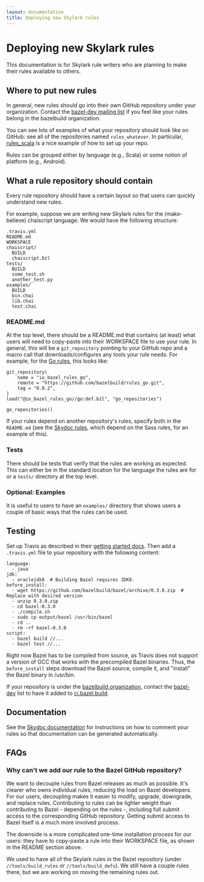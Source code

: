 ```yaml
---
layout: documentation
title: Deploying new Skylark rules
---
```

# Deploying new Skylark rules

This documentation is for Skylark rule writers who are planning to make their
rules available to others.

## Where to put new rules

In general, new rules should go into their own GitHub repository under your
organization. Contact the [bazel-dev mailing
list](https://groups.google.com/forum/#!forum/bazel-dev) if you feel like your
rules belong in the bazelbuild organization.

You can see lots of examples of what your repository should look like on GitHub:
see all of the repositories named `rules_whatever`.  In particular,
[rules_scala](https://github.com/bazelbuild/rules_scala) is a nice example of
how to set up your repo.

Rules can be grouped either by language (e.g., Scala) or some notion of platform
(e.g., Android).

## What a rule repository should contain

Every rule repository should have a certain layout so that users can quickly
understand new rules.

For example, suppose we are writing new Skylark rules for the (make-believe)
chaiscript language. We would have the following structure:

```
.travis.yml
README.md
WORKSPACE
chaiscript/
  BUILD
  chaiscript.bzl
tests/
  BUILD
  some_test.sh
  another_test.py
examples/
  BUILD
  bin.chai
  lib.chai
  test.chai
```

### README.md

At the top level, there should be a README.md that contains (at least) what
users will need to copy-paste into their WORKSPACE file to use your rule.
In general, this will be a `git_repository` pointing to your GitHub repo and
a macro call that downloads/configures any tools your rule needs. For example,
for the [Go
rules](https://github.com/bazelbuild/rules_go/blob/master/README.md#setup), this
looks like:

```
git_repository(
    name = "io_bazel_rules_go",
    remote = "https://github.com/bazelbuild/rules_go.git",
    tag = "0.0.2",
)
load("@io_bazel_rules_go//go:def.bzl", "go_repositories")

go_repositories()
```

If your rules depend on another repository's rules, specify both in the
`README.md` (see the [Skydoc rules](https://github.com/bazelbuild/skydoc#setup),
which depend on the Sass rules, for an example of this).

### Tests

There should be tests that verify that the rules are working as expected. This
can either be in the standard location for the language the rules are for or a
`tests/` directory at the top level.

### Optional: Examples

It is useful to users to have an `examples/` directory that shows users a couple
of basic ways that the rules can be used.

## Testing

Set up Travis as described in their [getting started
docs](https://docs.travis-ci.com/user/getting-started/). Then add a
`.travis.yml` file to your repository with the following content:

```
language:
  - java
jdk:
  - oraclejdk8  # Building Bazel requires JDK8.
before_install:
  - wget https://github.com/bazelbuild/bazel/archive/0.3.0.zip  # Replace with desired version
  - unzip 0.3.0.zip
  - cd bazel-0.3.0
  - ./compile.sh
  - sudo cp output/bazel /usr/bin/bazel
  - cd ..
  - rm -rf bazel-0.3.0
script:
  - bazel build //...
  - bazel test //...
```

Right now Bazel has to be compiled from source, as Travis does not support a
version of GCC that works with the precompiled Bazel binaries. Thus, the
`before_install` steps download the Bazel source, compile it, and "install" the
Bazel binary in /usr/bin.

If your repository is under the [bazelbuild organization](https://github.com/bazelbuild),
contact the [bazel-dev](https://groups.google.com/forum/#!forum/bazel-dev) list
to have it added to [ci.bazel.build](http://ci.bazel.build).

## Documentation

See the [Skydoc documentation](https://github.com/bazelbuild/skydoc) for
instructions on how to comment your rules so that documentation can be generated
automatically.

## FAQs

### Why can't we add our rule to the Bazel GitHub repository?

We want to decouple rules from Bazel releases as much as possible. It's clearer
who owns individual rules, reducing the load on Bazel developers. For our users,
decoupling makes it easier to modify, upgrade, downgrade, and replace rules.
Contributing to rules can be lighter weight than contributing to Bazel -
depending on the rules -, including full submit access to the corresponding
GitHub repository. Getting submit access to Bazel itself is a much more involved
process.

The downside is a more complicated one-time installation process for our users:
they have to copy-paste a rule into their WORKSPACE file, as shown in the
README section above.

We used to have all of the Skylark rules in the Bazel repository (under
`//tools/build_rules` or `//tools/build_defs`). We still have a couple rules
there, but we are working on moving the remaining rules out.
